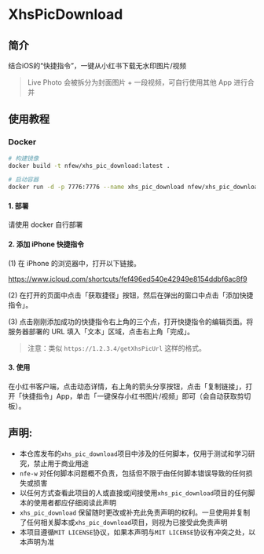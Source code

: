 # XhsPicDownload

## 简介

结合iOS的“快捷指令”，一键从小红书下载无水印图片/视频

> Live Photo 会被拆分为封面图片 + 一段视频，可自行使用其他 App 进行合并

## 使用教程

### Docker

```sh
# 构建镜像
docker build -t nfew/xhs_pic_download:latest .

# 启动容器
docker run -d -p 7776:7776 --name xhs_pic_download nfew/xhs_pic_download:latest
```

#### 1. 部署

请使用 docker 自行部署

#### 2. 添加 iPhone 快捷指令

(1) 在 iPhone 的浏览器中，打开以下链接。

https://www.icloud.com/shortcuts/fef496ed540e42949e8154ddbf6ac8f9


(2) 在打开的页面中点击「获取捷径」按钮，然后在弹出的窗口中点击「添加快捷指令」。

(3) 点击刚刚添加成功的快捷指令右上角的三个点，打开快捷指令的编辑页面。将服务器部署的 URL 填入「文本」区域，点击右上角「完成」。

> 注意：类似 `https://1.2.3.4/getXhsPicUrl` 这样的格式。

#### 3. 使用

在小红书客户端，点击动态详情，右上角的箭头分享按钮，点击「复制链接」，打开「快捷指令」App，单击「一键保存小红书图片/视频」即可（会自动获取剪切板）。

## 声明:

- 本仓库发布的`xhs_pic_download`项目中涉及的任何脚本，仅用于测试和学习研究，禁止用于商业用途
- `nfe-w` 对任何脚本问题概不负责，包括但不限于由任何脚本错误导致的任何损失或损害
- 以任何方式查看此项目的人或直接或间接使用`xhs_pic_download`项目的任何脚本的使用者都应仔细阅读此声明
- `xhs_pic_download` 保留随时更改或补充此免责声明的权利。一旦使用并复制了任何相关脚本或`xhs_pic_download`项目，则视为已接受此免责声明
- 本项目遵循`MIT LICENSE`协议，如果本声明与`MIT LICENSE`协议有冲突之处，以本声明为准